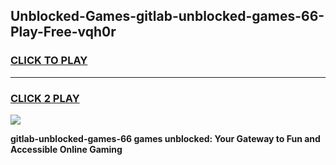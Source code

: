 
## Unblocked-Games-gitlab-unblocked-games-66-Play-Free-vqh0r
<h3>
<a href="https://premium76.site?title=gitlab-unblocked-games-66&ref=18A1">CLICK TO PLAY</a></h3>
<hr>

<h3>
<a href="https://premium76.site?title=gitlab-unblocked-games-66&ref=18A1">CLICK 2 PLAY</a>
  
</h3>

<a href="https://premium76.site?title=gitlab-unblocked-games-66&ref=18A1"><img src="https://clearcache.store/games.png"></a>


**gitlab-unblocked-games-66 games unblocked: Your Gateway to Fun and Accessible Online Gaming**
